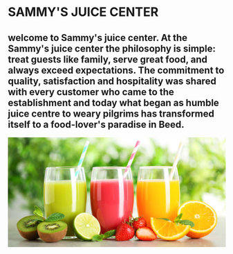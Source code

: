 # SAMMY'S JUICE CENTER
welcome to Sammy's juice center. 
At the Sammy's juice center the philosophy is simple: treat guests like family, serve great food, and always exceed expectations. 
The commitment to quality, satisfaction and hospitality was shared with every customer who came to the establishment and today what began as humble juice centre to weary pilgrims has transformed itself to a food-lover's paradise in Beed.
---
![Our-juices](/images/verity-pro-03.jpg)